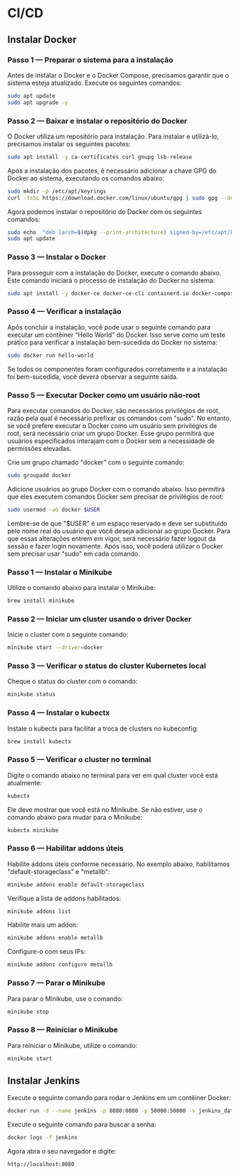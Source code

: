 # CI/CD

## Instalar Docker

### Passo 1 — Preparar o sistema para a instalação
Antes de instalar o Docker e o Docker Compose, precisamos garantir que o sistema esteja atualizado. Execute os seguintes comandos:

```bash
sudo apt update
sudo apt upgrade -y
```

### Passo 2 — Baixar e instalar o repositório do Docker
O Docker utiliza um repositório para instalação. Para instalar e utilizá-lo, precisamos instalar os seguintes pacotes:

```bash
sudo apt install -y ca-certificates curl gnupg lsb-release
```

Após a instalação dos pacotes, é necessário adicionar a chave GPG do Docker ao sistema, executando os comandos abaixo:

```bash
sudo mkdir -p /etc/apt/keyrings
curl -fsSL https://download.docker.com/linux/ubuntu/gpg | sudo gpg --dearmor -o /etc/apt/keyrings/docker.gpg
```

Agora podemos instalar o repositório do Docker com os seguintes comandos:

```bash
sudo echo  "deb [arch=$(dpkg --print-architecture) signed-by=/etc/apt/keyrings/docker.gpg] https://download.docker.com/linux/ubuntu  $(lsb_release -cs) stable" | sudo tee /etc/apt/sources.list.d/docker.list > /dev/null
sudo apt update
```

### Passo 3 — Instalar o Docker
Para prosseguir com a instalação do Docker, execute o comando abaixo. Este comando iniciará o processo de instalação do Docker no sistema:

```bash
sudo apt install -y docker-ce docker-ce-cli containerd.io docker-compose-plugin
```

### Passo 4 — Verificar a instalação
Após concluir a instalação, você pode usar o seguinte comando para executar um contêiner “Hello World” do Docker. Isso serve como um teste prático para verificar a instalação bem-sucedida do Docker no sistema:

```bash
sudo docker run hello-world
```

Se todos os componentes foram configurados corretamente e a instalação foi bem-sucedida, você deverá observar a seguinte saída.

### Passo 5 — Executar Docker como um usuário não-root
Para executar comandos do Docker, são necessários privilégios de root, razão pela qual é necessário prefixar os comandos com "sudo". No entanto, se você prefere executar o Docker como um usuário sem privilégios de root, será necessário criar um grupo Docker. Esse grupo permitirá que usuários especificados interajam com o Docker sem a necessidade de permissões elevadas.

Crie um grupo chamado "docker" com o seguinte comando:

```bash
sudo groupadd docker
```

Adicione usuários ao grupo Docker com o comando abaixo. Isso permitirá que eles executem comandos Docker sem precisar de privilégios de root:

```bash
sudo usermod -aG docker $USER
```

Lembre-se de que "$USER" é um espaço reservado e deve ser substituído pelo nome real do usuário que você deseja adicionar ao grupo Docker. Para que essas alterações entrem em vigor, será necessário fazer logout da sessão e fazer login novamente. Após isso, você poderá utilizar o Docker sem precisar usar "sudo" em cada comando.

### Passo 1 — Instalar o Minikube

Utilize o comando abaixo para instalar o Minikube:

```bash
brew install minikube
```

### Passo 2 — Iniciar um cluster usando o driver Docker

Inicie o cluster com o seguinte comando:

```bash
minikube start --driver=docker
```

### Passo 3 — Verificar o status do cluster Kubernetes local

Cheque o status do cluster com o comando:

```bash
minikube status
```

### Passo 4 — Instalar o kubectx

Instale o kubectx para facilitar a troca de clusters no kubeconfig:

```bash
brew install kubectx
```

### Passo 5 — Verificar o cluster no terminal

Digite o comando abaixo no terminal para ver em qual cluster você está atualmente:

```bash
kubectx
```

Ele deve mostrar que você está no Minikube. Se não estiver, use o comando abaixo para mudar para o Minikube:

```bash
kubectx minikube
```

### Passo 6 — Habilitar addons úteis

Habilite addons úteis conforme necessário. No exemplo abaixo, habilitamos "default-storageclass" e "metallb":

```bash
minikube addons enable default-storageclass
```

Verifique a lista de addons habilitados:

```bash
minikube addons list
```

Habilite mais um addon:

```bash
minikube addons enable metallb
```

Configure-o com seus IPs:

```bash
minikube addons configure metallb
```

### Passo 7 — Parar o Minikube

Para parar o Minikube, use o comando:

```bash
minikube stop
```

### Passo 8 — Reiniciar o Minikube

Para reiniciar o Minikube, utilize o comando:

```bash
minikube start
```

## Instalar Jenkins

Execute o seguinte comando para rodar o Jenkins em um contêiner Docker:

```bash
docker run -d --name jenkins -p 8080:8080 -p 50000:50000 -v jenkins_data:/var/jenkins_home jenkins/jenkins:lts
```

Execute o seguinte comando para buscar a senha:

```bash
docker logs -f jenkins
```

Agora abra o seu navegador e digite:

```bash
http://localhost:8080
```

